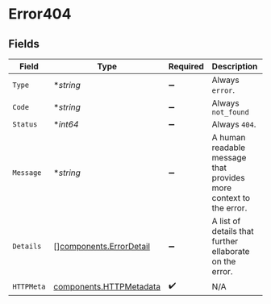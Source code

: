 # Error404


## Fields

| Field                                                              | Type                                                               | Required                                                           | Description                                                        | Example                                                            |
| ------------------------------------------------------------------ | ------------------------------------------------------------------ | ------------------------------------------------------------------ | ------------------------------------------------------------------ | ------------------------------------------------------------------ |
| `Type`                                                             | **string*                                                          | :heavy_minus_sign:                                                 | Always `error`.                                                    | error                                                              |
| `Code`                                                             | **string*                                                          | :heavy_minus_sign:                                                 | Always `not_found`                                                 | not_found                                                          |
| `Status`                                                           | **int64*                                                           | :heavy_minus_sign:                                                 | Always `404`.                                                      | 404                                                                |
| `Message`                                                          | **string*                                                          | :heavy_minus_sign:                                                 | A human readable message that provides more context to the error.  | The resource could not be found                                    |
| `Details`                                                          | [][components.ErrorDetail](../../models/components/errordetail.md) | :heavy_minus_sign:                                                 | A list of details that further ellaborate on the error.            |                                                                    |
| `HTTPMeta`                                                         | [components.HTTPMetadata](../../models/components/httpmetadata.md) | :heavy_check_mark:                                                 | N/A                                                                |                                                                    |